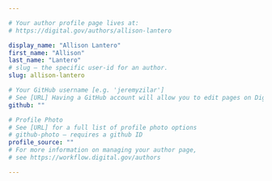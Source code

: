 ```yaml
---

# Your author profile page lives at:
# https://digital.gov/authors/allison-lantero

display_name: "Allison Lantero"
first_name: "Allison"
last_name: "Lantero"
# slug — the specific user-id for an author.
slug: allison-lantero

# Your GitHub username [e.g. 'jeremyzilar']
# See [URL] Having a GitHub account will allow you to edit pages on DigitalGov. The image used in your GitHub account can also be used to populate your digital.gov profile photo.
github: ""

# Profile Photo
# See [URL] for a full list of profile photo options
# github-photo — requires a github ID
profile_source: ""
# For more information on managing your author page,
# see https://workflow.digital.gov/authors

---
```

